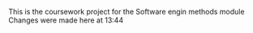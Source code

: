 This is the coursework project for the Software engin methods module
Changes were made here at 13:44